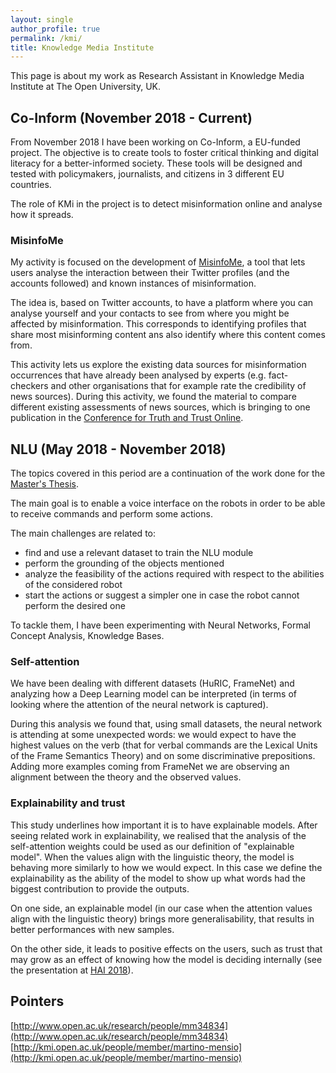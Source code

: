 ```yaml
---
layout: single
author_profile: true
permalink: /kmi/
title: Knowledge Media Institute
---
```


This page is about my work as Research Assistant in Knowledge Media Institute at The Open University, UK.

## Co-Inform (November 2018 - Current)

From November 2018 I have been working on Co-Inform, a EU-funded project. The objective is to create tools to foster critical thinking and digital literacy for a better-informed society. These tools will be designed and tested with policymakers, journalists, and citizens in 3 different EU countries.

The role of KMi in the project is to detect misinformation online and analyse how it spreads.

### MisinfoMe

My activity is focused on the development of [MisinfoMe](http://socsem.kmi.open.ac.uk/misinfo/), a tool that lets users analyse the interaction between their Twitter profiles (and the accounts followed) and known instances of misinformation.

The idea is, based on Twitter accounts, to have a platform where you can analyse yourself and your contacts to see from where you might be affected by misinformation. This corresponds to identifying profiles that share most misinforming content ans also identify where this content comes from.

This activity lets us explore the existing data sources for misinformation occurrences that have already been analysed by experts (e.g. fact-checkers and other organisations that for example rate the credibility of news sources).
During this activity, we found the material to compare different existing assessments of news sources, which is bringing to one publication in the [Conference for Truth and Trust Online](https://truthandtrustonline.com/).

## NLU (May 2018 - November 2018)

The topics covered in this period are a continuation of the work done for the [Master's Thesis](/master/).

The main goal is to enable a voice interface on the robots in order to be able to receive commands and perform some actions.

The main challenges are related to:
- find and use a relevant dataset to train the NLU module
- perform the grounding of the objects mentioned
- analyze the feasibility of the actions required with respect to the abilities of the considered robot
- start the actions or suggest a simpler one in case the robot cannot perform the desired one

To tackle them, I have been experimenting with Neural Networks, Formal Concept Analysis, Knowledge Bases.

### Self-attention

We have been dealing with different datasets (HuRIC, FrameNet) and analyzing how a Deep Learning model can be interpreted (in terms of looking where the attention of the neural network is captured).

During this analysis we found that, using small datasets, the neural network is attending at some unexpected words: we would expect to have the highest values on the verb (that for verbal commands are the Lexical Units of the Frame Semantics Theory) and on some discriminative prepositions.
Adding more examples coming from FrameNet we are observing an alignment between the theory and the observed values.

### Explainability and trust

This study underlines how important it is to have explainable models. After seeing related work in explainability, we realised that the analysis of the self-attention weights could be used as our definition of "explainable model". When the values align with the linguistic theory, the model is behaving more similarly to how we would expect. In this case we define the explainability as the ability of the model to show up what words had the biggest contribution to provide the outputs.

On one side, an explainable model (in our case when the attention values align with the linguistic theory) brings more generalisability, that results in better performances with new samples.

On the other side, it leads to positive effects on the users, such as trust that may grow as an effect of knowing how the model is deciding internally (see the presentation at [HAI 2018](https://www.slideshare.net/MartinoMensio/trust-and-explainability-in-language-understanding)).

## Pointers

[http://www.open.ac.uk/research/people/mm34834](http://www.open.ac.uk/research/people/mm34834)
[http://kmi.open.ac.uk/people/member/martino-mensio](http://kmi.open.ac.uk/people/member/martino-mensio)